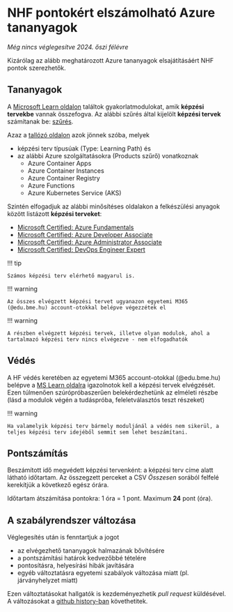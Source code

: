 # NHF pontokért elszámolható Azure tananyagok
*Még nincs véglegesítve 2024. őszi félévre*

Kizárólag az alább meghatározott Azure tananyagok elsajátításáért NHF pontok szerezhetők.

## Tananyagok

A [Microsoft Learn oldalon](https://learn.microsoft.com/hu-hu/learn/) találtok gyakorlatmodulokat, amik **képzési tervekbe** vannak összefogva. Az alábbi szűrés által kijelölt **képzési tervek** számítanak be: [szűrés](https://learn.microsoft.com/en-us/training/browse/?expanded=azure&products=azure-container-apps%2Cazure-container-instances%2Cazure-container-registry%2Cazure-functions%2Cazure-kubernetes-service&resource_type=learning%20path).

Azaz a [tallózó oldalon](https://learn.microsoft.com/en-us/learn/browse/) azok jönnek szóba, melyek

- képzési terv típusúak (Type: Learning Path) és
- az alábbi Azure szolgáltatásokra (Products szűrő) vonatkoznak
  - Azure Container Apps
  - Azure Container Instances
  - Azure Container Registry
  - Azure Functions
  - Azure Kubernetes Service (AKS)

Szintén elfogadjuk az alábbi minősítéses oldalakon a felkészülési anyagok között listázott **képzési terveket**:

- [Microsoft Certified: Azure Fundamentals](https://learn.microsoft.com/en-us/credentials/certifications/azure-fundamentals)
- [Microsoft Certified: Azure Developer Associate](https://learn.microsoft.com/en-us/credentials/certifications/azure-developer/?practice-assessment-type=certification#certification-prepare-for-the-exam)
- [Microsoft Certified: Azure Administrator Associate](https://learn.microsoft.com/en-us/credentials/certifications/azure-administrator/?practice-assessment-type=certification#certification-prepare-for-the-exam)
- [Microsoft Certified: DevOps Engineer Expert](https://learn.microsoft.com/en-us/credentials/certifications/devops-engineer/)

!!! tip

    Számos képzési terv elérhető magyarul is.

!!! warning

    Az összes elvégzett képzési tervet ugyanazon egyetemi M365 (@edu.bme.hu) account-otokkal belépve végezzétek el

!!! warning

    A részben elvégzett képzési tervek, illetve olyan modulok, ahol a tartalmazó képzési terv nincs elvégezve - nem elfogadhatók

## Védés

A HF védés keretében az egyetemi M365 account-otokkal (@edu.bme.hu) belépve a [MS Learn oldalra](https://learn.microsoft.com/hu-hu/learn/) igazolnotok kell a képzési tervek elvégzését. Ezen túlmenően szúrópróbaszerűen belekérdezhetünk az elméleti részbe (lásd a modulok végén a tudáspróba, feleletválasztós teszt részeket)

!!! warning

    Ha valamelyik képzési terv bármely moduljánál a védés nem sikerül, a teljes képzési terv idejéből semmit sem lehet beszámítani.

## Pontszámítás

Beszámított idő megvédett képzési tervenként: a képzési terv címe alatt látható időtartam. Az összegzett perceket a CSV *Összesen* sorából felfelé kerekítjük a következő egész órára.

Időtartam átszámítása pontokra: 1 óra = 1 pont. Maximum **24** pont (óra).

## A szabályrendszer változása

Véglegesítés után is fenntartjuk a jogot

- az elvégezhető tananyagok halmazának bővítésére
- a pontszámítási határok kedvezőbbé tételére
- pontosításra, helyesírási hibák javítására
- egyéb változtatásra egyetemi szabályok változása miatt (pl. járványhelyzet miatt)

Ezen változtatásokat hallgatók is kezdeményezhetik *pull request* küldésével.
A változásokat a [github history-ban](https://github.com/bmeviaumb11/skalazhato/commits/master/docs/homework/mslearning.md) követhetitek.

